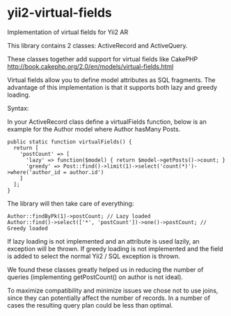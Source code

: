 # yii2-virtual-fields
Implementation of virtual fields for Yii2 AR

This library contains 2 classes: ActiveRecord and ActiveQuery.

These classes together add support for virtual fields like CakePHP http://book.cakephp.org/2.0/en/models/virtual-fields.html

Virtual fields allow you to define model attributes as SQL fragments. The advantage of this implementation is that it supports both lazy and greedy loading.

Syntax:

In your ActiveRecord class define a virtualFields function, below is an example for the Author model where Author hasMany Posts.


    public static function virtualFields() {
      return [
        'postCount' => [
          'lazy' => function($model) { return $model->getPosts()->count; }
          'greedy' => Post::find()->limit(1)->select('count(*)')->where('author_id = author.id')
        ]
      ];
    }

The library will then take care of everything:

    Author::findByPk(1)->postCount; // Lazy loaded 
    Author::find()->select(['*', 'postCount'])->one()->postCount; // Greedy loaded
    
If lazy loading is not implemented and an attribute is used lazily, an exception will be thrown. If greedy loading is not implemented and the field is added to select the normal Yii2 / SQL exception is thrown.

We found these classes greatly helped us in reducing the number of queries (implementing getPostCount() on author is not ideal).

To maximize compatibility and minimize issues we chose not to use joins, since they can potentially affect the number of records. In a number of cases the resulting query plan could be less than optimal.

